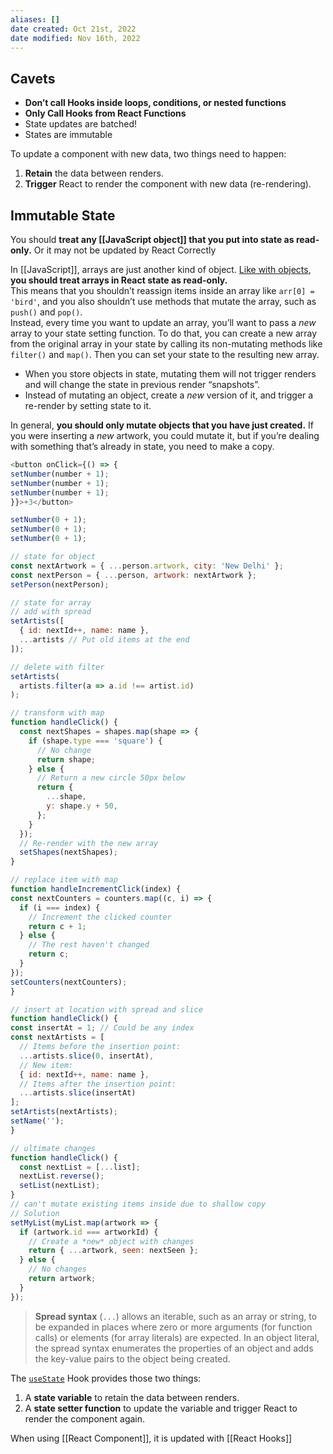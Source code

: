 ```yaml
---
aliases: []
date created: Oct 21st, 2022
date modified: Nov 16th, 2022
---
```

## Cavets
- **Don’t call Hooks inside loops, conditions, or nested functions**
- **Only Call Hooks from React Functions**
- State updates are batched!
- States are immutable

To update a component with new data, two things need to happen:
1. **Retain** the data between renders.
2. **Trigger** React to render the component with new data (re-rendering).  

## Immutable State
You should **treat any [[JavaScript object]] that you put into state as read-only.** Or it may not be updated by React Correctly  

In [[JavaScript]], arrays are just another kind of object. [Like with objects](https://beta.reactjs.org/learn/updating-objects-in-state), **you should treat arrays in React state as read-only.**  
This means that you shouldn’t reassign items inside an array like `arr[0] = 'bird'`, and you also shouldn’t use methods that mutate the array, such as `push()` and `pop()`.  
Instead, every time you want to update an array, you’ll want to pass a _new_ array to your state setting function. To do that, you can create a new array from the original array in your state by calling its non-mutating methods like `filter()` and `map()`. Then you can set your state to the resulting new array.

- When you store objects in state, mutating them will not trigger renders and will change the state in previous render “snapshots”.
- Instead of mutating an object, create a _new_ version of it, and trigger a re-render by setting state to it.

In general, **you should only mutate objects that you have just created.** If you were inserting a _new_ artwork, you could mutate it, but if you’re dealing with something that’s already in state, you need to make a copy.

```js
<button onClick={() => {
setNumber(number + 1);
setNumber(number + 1);
setNumber(number + 1);
}}>+3</button>

setNumber(0 + 1);
setNumber(0 + 1);
setNumber(0 + 1);

// state for object
const nextArtwork = { ...person.artwork, city: 'New Delhi' };  
const nextPerson = { ...person, artwork: nextArtwork };  
setPerson(nextPerson);

// state for array
// add with spread
setArtists([
  { id: nextId++, name: name },
  ...artists // Put old items at the end
]);

// delete with filter
setArtists(
  artists.filter(a => a.id !== artist.id)
);

// transform with map
function handleClick() {
  const nextShapes = shapes.map(shape => {
    if (shape.type === 'square') {
	  // No change
	  return shape;
    } else {
	  // Return a new circle 50px below
	  return {
	    ...shape,
	    y: shape.y + 50,
	  };
    }
  });
  // Re-render with the new array
  setShapes(nextShapes);
}

// replace item with map
function handleIncrementClick(index) {
const nextCounters = counters.map((c, i) => {
  if (i === index) {
	// Increment the clicked counter
	return c + 1;
  } else {
	// The rest haven't changed
	return c;
  }
});
setCounters(nextCounters);
}

// insert at location with spread and slice
function handleClick() {
const insertAt = 1; // Could be any index
const nextArtists = [
  // Items before the insertion point:
  ...artists.slice(0, insertAt),
  // New item:
  { id: nextId++, name: name },
  // Items after the insertion point:
  ...artists.slice(insertAt)
];
setArtists(nextArtists);
setName('');
}

// ultimate changes
function handleClick() {
  const nextList = [...list];
  nextList.reverse();
  setList(nextList);
}
// can't mutate existing items inside due to shallow copy
// Solution
setMyList(myList.map(artwork => {
  if (artwork.id === artworkId) {
    // Create a *new* object with changes
    return { ...artwork, seen: nextSeen };
  } else {
    // No changes
    return artwork;
  }
});
```

> **Spread syntax** (`...`) allows an iterable, such as an array or string, to be expanded in places where zero or more arguments (for function calls) or elements (for array literals) are expected. In an object literal, the spread syntax enumerates the properties of an object and adds the key-value pairs to the object being created.

The [`useState`](https://beta.reactjs.org/apis/react/useState) Hook provides those two things:

1. A **state variable** to retain the data between renders.
2. A **state setter function** to update the variable and trigger React to render the component again.

When using [[React Component]], it is updated with [[React Hooks]]
